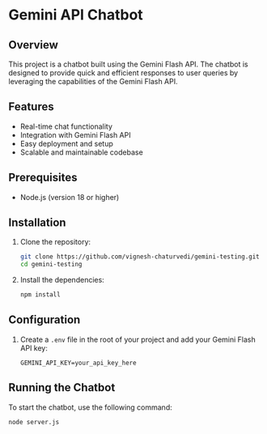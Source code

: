 # Gemini API Chatbot

## Overview

This project is a chatbot built using the Gemini Flash API. The chatbot is designed to provide quick and efficient responses to user queries by leveraging the capabilities of the Gemini Flash API.

## Features

- Real-time chat functionality
- Integration with Gemini Flash API
- Easy deployment and setup
- Scalable and maintainable codebase

## Prerequisites

- Node.js (version 18 or higher)

## Installation

1. Clone the repository:

   ```sh
   git clone https://github.com/vignesh-chaturvedi/gemini-testing.git
   cd gemini-testing
   ```

2. Install the dependencies:
   ```sh
   npm install
   ```

## Configuration

1. Create a `.env` file in the root of your project and add your Gemini Flash API key:

   ```env
   GEMINI_API_KEY=your_api_key_here
   ```

## Running the Chatbot

To start the chatbot, use the following command:

```sh
node server.js
```
